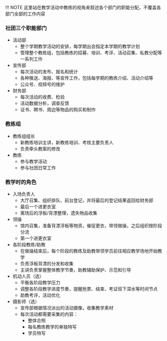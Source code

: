 !!! NOTE
	这里站在教学活动中教练的视角来叙述各个部门的职能分配，不覆盖各部门全部的工作内容

### 社团三个职能部门

* 活动部
	* 整个学期教学活动的安排，每学期出会指定本学期的教学计划
	* 管理整个教练组，包括教练的招募、培训、考评、活动召集、私教分配等一系列工作
* 宣传部
	* 每次活动的发布、报名和统计
	* 各种推送、海报、等宣传工作，包括每学期的教练介绍、活动介绍等
	* 公众号、视频号的维护
* 财务部
	* 每次活动的收费、检验
	* 活动数据分析，调查反馈
	* 证书、聘书、周边等物品的购买和制作
### 教练组
* 教练组组长
	* 新教练培训主讲，新教练培训、考核主要负责人
	* 负责牵头教案的修改
* 教练
	* 参与教学活动
	* 参与社团日常工作
### 教学时的角色
* 入场负责人
	* 大厅召集、组织排队、前台登记，并将最后的登记结果返回给财务部
	* 最后一个进更衣室
	* 离场后的浮板/背漂整理，遗失物品收集
* 领操
	* 馆内召集，准备背漂浮板等物资，催促更衣，带领做操，之后组织按阶段分流
	* 第一个进更衣室
* 各阶段教练/助教
	* 在做操结束后，每个阶段的教练及助教带领学员前往相应教学场地开始教学
	* 负责浮板背漂的分发和收集
	* 主讲负责掌握整体教学节奏，助教辅助保护、示范和引导
* 机动人员（选）
	* 平衡各阶段教学压力
	* 调整各阶段教学进度节奏，提醒抢票、结束、考证班下深水等时间节点
	* 助教考评，活动优化
* 摄影师（选）
	* 宣传部根据情况派出的活动摄像，收集教学素材
	* 每次活动都需要采集的内容：
		* 整体合照
		* 每名教练教学的单独特写
		* 学员特写